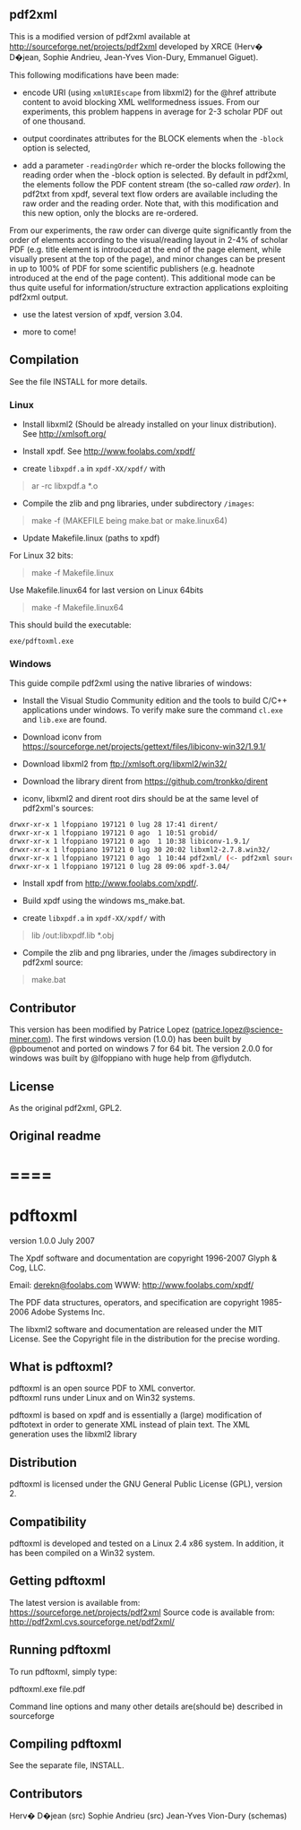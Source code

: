 ## pdf2xml

This is a modified version of pdf2xml available at http://sourceforge.net/projects/pdf2xml developed by XRCE (Herv� D�jean, Sophie Andrieu, Jean-Yves Vion-Dury, Emmanuel Giguet).

This following modifications have been made:

- encode URI (using ```xmlURIEscape``` from libxml2) for the @href attribute content to avoid blocking XML wellformedness issues. From our experiments, this problem happens in average for 2-3 scholar PDF out of one thousand.

- output coordinates attributes for the BLOCK elements when the ```-block``` option is selected,

- add a parameter ```-readingOrder``` which re-order the blocks following the reading order when the -block option is selected. By default in pdf2xml, the elements follow the PDF content stream (the so-called _raw order_). In pdf2txt from xpdf, several text flow orders are available including the raw order and the reading order. Note that, with this modification and this new option, only the blocks are re-ordered.

From our experiments, the raw order can diverge quite significantly from the order of elements according to the visual/reading layout in 2-4% of scholar PDF (e.g. title element is introduced at the end of the page element, while visually present at the top of the page), and minor changes can be present in up to 100% of PDF for some scientific publishers (e.g. headnote introduced at the end of the page content). This additional mode can be thus quite useful for information/structure extraction applications exploiting pdf2xml output. 

- use the latest version of xpdf, version 3.04.

- more to come!

## Compilation

See the file INSTALL for more details. 

### Linux

* Install libxml2 (Should be already installed on your linux distribution). See http://xmlsoft.org/  

* Install xpdf. See http://www.foolabs.com/xpdf/

* create `libxpdf.a` in `xpdf-XX/xpdf/` with 

> ar -rc libxpdf.a *.o

* Compile the zlib and png libraries, under subdirectory `/images`: 

> make -f <MAKEFILE>
(MAKEFILE being make.bat or make.linux64)

* Update Makefile.linux (paths to xpdf) 

For Linux 32 bits:

> make -f Makefile.linux

Use Makefile.linux64 for last version on Linux 64bits

> make -f Makefile.linux64

This should build the executable:

    exe/pdftoxml.exe
    
### Windows 

This guide compile pdf2xml using the native libraries of windows:  

* Install the Visual Studio Community edition and the tools to build C/C++ applications under windows. 
To verify make sure the command `cl.exe` and `lib.exe` are found.   

* Download iconv from  https://sourceforge.net/projects/gettext/files/libiconv-win32/1.9.1/

* Download libxml2 from﻿ ftp://xmlsoft.org/libxml2/win32/

* Download the library dirent from﻿ https://github.com/tronkko/dirent

* iconv, libxml2 and dirent root dirs should be at the same level of pdf2xml's sources: 

```bash
drwxr-xr-x 1 lfoppiano 197121 0 lug 28 17:41 dirent/
drwxr-xr-x 1 lfoppiano 197121 0 ago  1 10:51 grobid/
drwxr-xr-x 1 lfoppiano 197121 0 ago  1 10:38 libiconv-1.9.1/
drwxr-xr-x 1 lfoppiano 197121 0 lug 30 20:02 libxml2-2.7.8.win32/
drwxr-xr-x 1 lfoppiano 197121 0 ago  1 10:44 pdf2xml/ (<- pdf2xml source)
drwxr-xr-x 1 lfoppiano 197121 0 lug 28 09:06 xpdf-3.04/
```

* Install xpdf from  http://www.foolabs.com/xpdf/. 

* Build xpdf using the windows ms_make.bat.  

* create `libxpdf.a` in `xpdf-XX/xpdf/` with 

> lib /out:libxpdf.lib *.obj

* Compile the zlib and png libraries, under the /images subdirectory in pdf2xml source: 

> make.bat


## Contributor

This version has been modified by Patrice Lopez (patrice.lopez@science-miner.com).
The first windows version (1.0.0) has been built by @pboumenot and ported on windows 7 for 64 bit. 
The version 2.0.0 for windows was built by @lfoppiano with huge help from @flydutch.  

## License

As the original pdf2xml, GPL2. 


## Original readme 
====
====

pdftoxml
====

version 1.0.0
July 2007 

The Xpdf software and documentation are
copyright 1996-2007 Glyph & Cog, LLC.

Email: derekn@foolabs.com
WWW: http://www.foolabs.com/xpdf/

The PDF data structures, operators, and specification are
copyright 1985-2006 Adobe Systems Inc.

The libxml2 software and documentation are released under the MIT License. 
See the Copyright file in the distribution for the precise wording.

What is pdftoxml?
-------------

pdftoxml is an open source PDF to XML convertor.  
pdftoxml runs under Linux and on Win32 systems.

pdftoxml is based on xpdf and is essentially a (large) modification 
of pdftotext in order to generate XML instead of plain text. 
The XML generation uses the libxml2 library


Distribution
------------

pdftoxml is licensed under the GNU General Public License (GPL), version 2.  


Compatibility
-------------

pdftoxml is developed and tested on a Linux 2.4 x86 system.
In addition, it has been compiled on a Win32 system. 

Getting pdftoxml
------------

The latest version is available from: https://sourceforge.net/projects/pdf2xml
Source code is available from: http://pdf2xml.cvs.sourceforge.net/pdf2xml/


Running pdftoxml
------------

To run pdftoxml, simply type:

  pdftoxml.exe file.pdf

Command line options and many other details are(should be) described in sourceforge


Compiling pdftoxml
--------------

See the separate file, INSTALL.


Contributors
----

Herv� D�jean   (src) 
Sophie Andrieu (src)
Jean-Yves Vion-Dury (schemas)






